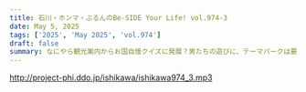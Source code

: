 ```yaml
---
title: 石川・ホンマ・ぶるんのBe-SIDE Your Life! vol.974-3
date: May 5, 2025
tags: ['2025', 'May 2025', 'vol.974']
draft: false
summary: なにやら観光案内からお国自慢クイズに発展？男たちの遊びに、テーマパークは要らない？アナタはどんな遊び場に誰と行くか？番組へお便りお待ちしています。
---
```


http://project-phi.ddo.jp/ishikawa/ishikawa974_3.mp3